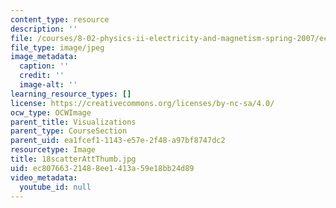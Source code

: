 ```yaml
---
content_type: resource
description: ''
file: /courses/8-02-physics-ii-electricity-and-magnetism-spring-2007/ec80766321488ee1413a59e18bb24d89_18scatterAttThumb.jpg
file_type: image/jpeg
image_metadata:
  caption: ''
  credit: ''
  image-alt: ''
learning_resource_types: []
license: https://creativecommons.org/licenses/by-nc-sa/4.0/
ocw_type: OCWImage
parent_title: Visualizations
parent_type: CourseSection
parent_uid: ea1fcef1-1143-e57e-2f48-a97bf8747dc2
resourcetype: Image
title: 18scatterAttThumb.jpg
uid: ec807663-2148-8ee1-413a-59e18bb24d89
video_metadata:
  youtube_id: null
---
```

